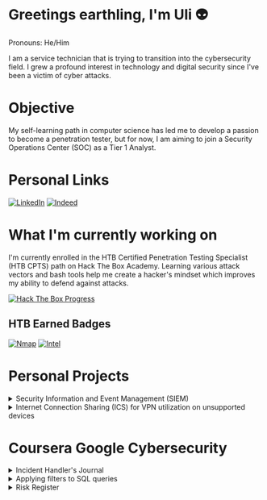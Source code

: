 # Greetings earthling, I'm Uli 👽
Pronouns: He/Him

I am a service technician that is trying to transition into the cybersecurity field. I grew a profound interest in technology and digital security since I've been a victim of cyber attacks.

# Objective
My self-learning path in computer science has led me to develop a passion to become a penetration tester, but for now, I am aiming to join a Security Operations Center (SOC) as a Tier 1 Analyst.

# Personal Links
[![LinkedIn](https://img.shields.io/badge/-LinkedIn-0072b1?&style=for-the-badge&logo=linkedin&logoColor=white)](https://www.linkedin.com/in/ulises-aguilar-46794825a/)
[![Indeed](https://img.shields.io/badge/Indeed-808080?style=for-the-badge&logo=indeed&logoColor=white)](https://profile.indeed.com/p/ulisesa-lfm3n5l)

# What I'm currently working on
I'm currently enrolled in the HTB Certified Penetration Testing Specialist (HTB CPTS) path on Hack The Box Academy. Learning various attack vectors and bash tools help me create a hacker's mindset which improves my ability to defend against attacks.

[![Hack The Box Progress](https://img.shields.io/badge/Hack%20The%20Box-2ecc71?style=for-the-badge&logo=hackthebox&logoColor=white)](https://github.com/uli385899/uli385899/blob/main/.assets/Screenshot%202024-05-14%20155631.png)

## HTB Earned Badges
[![Nmap](https://img.shields.io/badge/Nmap-ffffff?style=for-the-badge&logoColor=grey)](https://academy.hackthebox.com/achievement/badge/5f80b67c-c13b-11ee-891c-bea50ffe6cb4)
[![Intel](https://img.shields.io/badge/Intel-007bff?style=for-the-badge&logoColor=white)](https://academy.hackthebox.com/achievement/badge/ff4c8077-f166-11ee-b18d-bea50ffe6cb4)

# Personal Projects

<details>
<summary>Security Information and Event Management (SIEM)</summary>

## Security Information and Event Management (SIEM)

It's very simple, a virtualized network monitored with the Elastic Cloud SIEM. Here's a dashboard I've created that shows the number of records with its event type and corresponding IP addresses.

<hr>

<img src="https://github.com/uli385899/uli385899/blob/main/.assets/Screenshot%202024-05-28%20154738.png">
<img src="https://github.com/uli385899/uli385899/blob/main/.assets/Screenshot%202024-05-28%20154944.png">

<hr>
</details>

<details>
<summary>Internet Connection Sharing (ICS) for VPN utilization on unsupported devices</summary>

## Internet Connection Sharing (ICS) for VPN utilization on unsupported devices

As a competitive *Tom Clancy's Rainbow Six Siege* player on console, I would experience recurring DDoS attacks. Opposing players would use third-party websites to resolve gamertags to IP addresses, such as Octosniffer and XResolver, using that information to *boot* players offline using DDoS panels.

<hr>

<img src="https://github.com/uli385899/uli385899/blob/main/.assets/Screenshot%202024-05-28%20173445.png">

Due to Xbox's lack of first-party VPN support, I encountered an ongoing infrastructure problem. To safeguard myself, I forwarded a VPN service to my gaming console via Ethernet, utilizing Windows built-in Internet Connection Sharing (ICS) feature on my desktop.

<hr>

<img src="https://github.com/uli385899/uli385899/blob/main/.assets/Untitled1.png">

As you can see, the VPN server has successfully been bridged to my gaming console as I'm connected to a server in the European region.

<hr>
</details>

# Coursera Google Cybersecurity  

<details>
<summary>Incident Handler's Journal</summary>

## Incident Handler's Journal
Throughout my cybersecurity course, I utilized the incident handler's journal, a vital tool for tracking and managing security incidents. This journal provides a detailed record of each incident, including the date, description, tools used, timelines, and additional notes. It serves as a reference for past experiences, helping to improve future responses and ensuring comprehensive documentation for compliance and analysis.

<hr>

Journal Entry: Hospital Ransomware Attack

<img src="https://github.com/uli385899/uli385899/blob/main/.assets/Screenshot%202024-08-30%20211511.png">

<hr>
</details>

<details>
<summary>Applying filters to SQL queries</summary>

## Applying filters to SQL queries
In this project, I was tasked with analyzing and reporting on suspicious activities detected by the organization's monitoring system that occurred outside of regular business hours. The process involved applying various SQL filters to retrieve and examine relevant data, allowing for more efficient identification of potential security incidents.

For a detailed walkthrough of the project, including the SQL queries used and the results obtained, please refer to the PDF linked below:

[View SQL Filters Project PDF](https://github.com/uli385899/uli385899/blob/main/.assets/Apply%20filters%20to%20SQL%20queries%202.pdf)

</details>

<details>
<summary>Risk Register</summary>

## Risk Register
A risk register is an essential tool for identifying, assessing, and managing potential risks that could adversely affect an organization or project. It acts as a centralized repository, providing a structured approach to risk management by documenting all identified risks.

For this project, I developed a risk register for a fictional bank situated in a coastal region, focusing on compliance and regulatory requirements set by the Federal Reserve. The assessment highlights key risks related to the bank’s operations and ensures adherence to these critical regulatory standards.

For the risk register document, please refer to the PDF file linked below:

[View Risk Register PDF](https://github.com/uli385899/uli385899/blob/main/.assets/Risk%20register.pdf)

</details>
